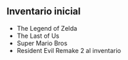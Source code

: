 ## Inventario inicial
- The Legend of Zelda
- The Last of Us
- Super Mario Bros
- Resident Evil Remake 2 al inventario